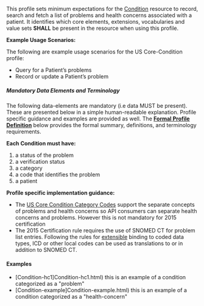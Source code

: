 ﻿This profile sets minimum expectations for the [Condition] resource to record, search and fetch a  list of problems and health concerns associated with a patient. It identifies which core elements, extensions, vocabularies and value sets **SHALL** be present in the resource when using this profile.

**Example Usage Scenarios:**

The following are example usage scenarios for the US Core-Condition profile:

-   Query for a Patient’s problems
-   Record or update a Patient’s problem

##### Mandatory Data Elements and Terminology


The following data-elements are mandatory (i.e data MUST be present). These are presented below in a simple human-readable explanation.  Profile specific guidance and examples are provided as well.  The [**Formal Profile Definition**](#profile) below provides the  formal summary, definitions, and  terminology requirements.  

**Each Condition must have:**

1.  a status of the problem
1.  a verification status
1.  a category
1.  a code that identifies the problem
1.  a patient

**Profile specific implementation guidance:**

* The [US Core Condition Category Codes] support the separate concepts of problems and health concerns so API consumers can separate health concerns and problems. However this is not mandatory for 2015 certification
* The 2015 Certification rule requires the use of SNOMED CT for problem list entries. Following the rules for [extensible] binding to coded data types, ICD or other local codes can be used as translations to or in addition to SNOMED CT.

#### Examples

 - [Condition-hc1]Condition-hc1.html) this is an example of a condition categorized as a "problem"
 - [Condition-example]Condition-example.html) this is an example of a condition categorized as a "health-concern"

[Condition]: http://build.fhir.org/condition.html
[extensible]: http://build.fhir.org/terminologies.html#extensible
[US Core Condition Category Codes]: ValueSet-us-core-condition-category.html

